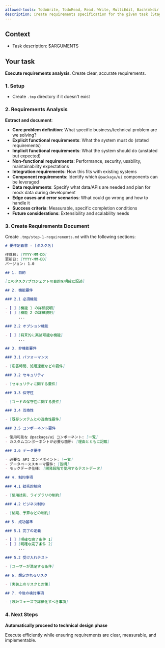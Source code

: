 ```yaml
---
allowed-tools: TodoWrite, TodoRead, Read, Write, MultiEdit, Bash(mkdir:*)
description: Create requirements specification for the given task (Stage 1 of Spec-Driven Development)
---
```


## Context

- Task description: $ARGUMENTS

## Your task

**Execute requirements analysis**. Create clear, accurate requirements.

### 1. Setup

- Create `.tmp` directory if it doesn't exist

### 2. Requirements Analysis

**Extract and document**:

- **Core problem definition**: What specific business/technical problem are we solving?
- **Explicit functional requirements**: What the system must do (stated requirements)
- **Implicit functional requirements**: What the system should do (unstated but expected)
- **Non-functional requirements**: Performance, security, usability, maintainability expectations
- **Integration requirements**: How this fits with existing systems
- **Component requirements**: Identify which `@package/ui` components can be leveraged
- **Data requirements**: Specify what data/APIs are needed and plan for mock data during development
- **Edge cases and error scenarios**: What could go wrong and how to handle it
- **Success criteria**: Measurable, specific completion conditions
- **Future considerations**: Extensibility and scalability needs

### 3. Create Requirements Document

Create `.tmp/step-1-requirements.md` with the following sections:

```markdown
# 要件定義書 - [タスク名]

作成日: [YYYY-MM-DD]
更新日: [YYYY-MM-DD]
バージョン: 1.0

## 1. 目的

[このタスク/プロジェクトの目的を明確に記述]

## 2. 機能要件

### 2.1 必須機能

- [ ] [機能 1 の詳細説明]
- [ ] [機能 2 の詳細説明]
      ...

### 2.2 オプション機能

- [ ] [将来的に実装可能な機能]
      ...

## 3. 非機能要件

### 3.1 パフォーマンス

- [応答時間、処理速度などの要件]

### 3.2 セキュリティ

- [セキュリティに関する要件]

### 3.3 保守性

- [コードの保守性に関する要件]

### 3.4 互換性

- [既存システムとの互換性要件]

### 3.5 コンポーネント要件

- 使用可能な @package/ui コンポーネント: [一覧]
- カスタムコンポーネントが必要な箇所: [理由とともに記載]

### 3.6 データ要件

- 必要な API エンドポイント: [一覧]
- データベーススキーマ要件: [説明]
- モックデータ仕様: [開発段階で使用するテストデータ]

## 4. 制約事項

### 4.1 技術的制約

- [使用技術、ライブラリの制約]

### 4.2 ビジネス制約

- [納期、予算などの制約]

## 5. 成功基準

### 5.1 完了の定義

- [ ] [明確な完了条件 1]
- [ ] [明確な完了条件 2]
      ...

### 5.2 受け入れテスト

- [ユーザーが満足する条件]

## 6. 想定されるリスク

- [実装上のリスクと対策]

## 7. 今後の検討事項

- [設計フェーズで詳細化すべき事項]
```

### 4. Next Steps

**Automatically proceed to technical design phase**

Execute efficiently while ensuring requirements are clear, measurable, and implementable.
